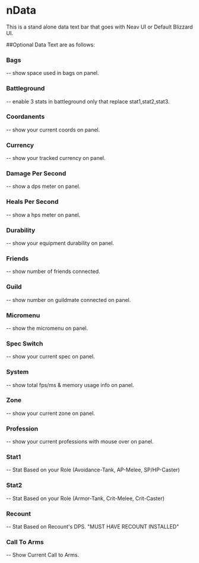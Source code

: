 # nData
This is a stand alone data text bar that goes with Neav UI or Default Blizzard UI.

##Optional Data Text are as follows: 

### Bags
 -- show space used in bags on panel.
 
### Battleground
 -- enable 3 stats in battleground only that replace stat1,stat2,stat3.
 
### Coordanents
 -- show your current coords on panel.
 
### Currency
 -- show your tracked currency on panel.
 
### Damage Per Second
 -- show a dps meter on panel.
 
### Heals Per Second
 -- show a hps meter on panel.
 
### Durability
 -- show your equipment durability on panel.
 
### Friends
 -- show number of friends connected.
 
### Guild
 -- show number on guildmate connected on panel.
 
### Micromenu
 -- show the micromenu on panel.
 
### Spec Switch
 -- show your current spec on panel.
 
### System
 -- show total fps/ms & memory usage info on panel.
 
### Zone
 -- show your current zone on panel.
 
### Profession
 -- show your current professions with mouse over on panel.
 
### Stat1
 -- Stat Based on your Role (Avoidance-Tank, AP-Melee, SP/HP-Caster)
 
### Stat2
 -- Stat Based on your Role (Armor-Tank, Crit-Melee, Crit-Caster)
 
### Recount
 -- Stat Based on Recount's DPS. "MUST HAVE RECOUNT INSTALLED"
 
### Call To Arms
 -- Show Current Call to Arms.
 
